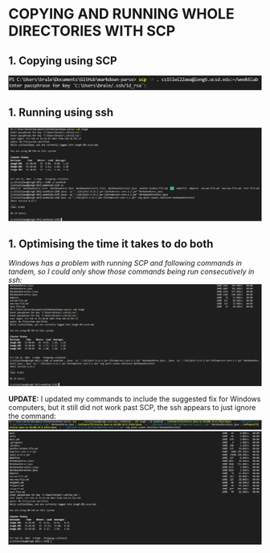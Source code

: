 # COPYING AND RUNNING WHOLE DIRECTORIES WITH SCP

## 1. Copying using SCP
![](img3/scp1.png)<br>
## 1. Running using ssh
![](img3/ssh1.PNG)<br>
## 1. Optimising the time it takes to do both
<i>Windows has a problem with running SCP and following commands in tandem, so I could only show those commands being run consecutively in ssh:</i>
![](img3/ssh2.PNG)<br>

<b>UPDATE:</b> I updated my commands to include the suggested fix for Windows computers, but it still did not work past SCP, the ssh appears to just ignore the command:
![](img3/update.PNG)
![](img3/update2.PNG)